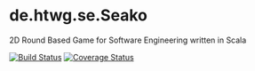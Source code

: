 # de.htwg.se.Seako
2D Round Based Game for Software Engineering written in Scala

[![Build Status](https://travis-ci.org/lyandreas/de.htwg.se.Seako.svg?branch=master)](https://travis-ci.org/lyandreas/de.htwg.se.Seako)
[![Coverage Status](https://coveralls.io/repos/github/lyandreas/de.htwg.se.Seako/badge.svg?branch=master)](https://coveralls.io/github/lyandreas/de.htwg.se.Seako?branch=master)
